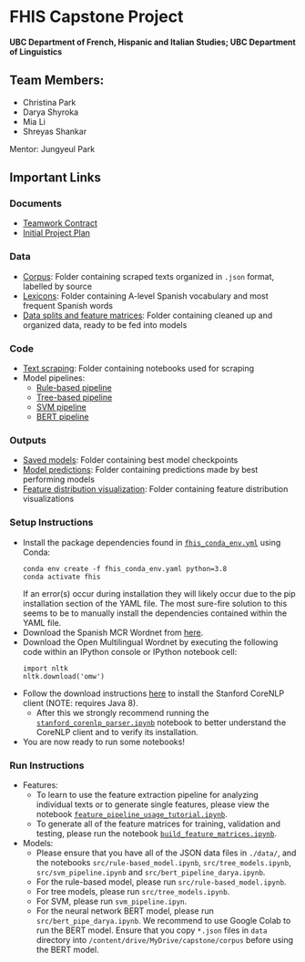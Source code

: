 # FHIS Capstone Project
**UBC Department of French, Hispanic and Italian Studies; UBC Department of Linguistics**

## Team Members:
* Christina Park
* Darya Shyroka
* Mia Li
* Shreyas Shankar

Mentor: Jungyeul Park

## Important Links 

### Documents
- [Teamwork Contract](./docs/Teamwork_contract.md)
- [Initial Project Plan](./docs/Project_Plan.md)

### Data
- [Corpus](./corpus/): Folder containing scraped texts organized in `.json` format, labelled by source
- [Lexicons](./vocab/): Folder containing A-level Spanish vocabulary and most frequent Spanish words
- [Data splits and feature matrices](./data/): Folder containing cleaned up and organized data, ready to be fed into models

### Code
- [Text scraping](./text_scraping/): Folder containing notebooks used for scraping
- Model pipelines:
  - [Rule-based pipeline](./src/rule-based_model.ipynb)
  - [Tree-based pipeline](./src/tree_models.ipynb)
  - [SVM pipeline](./src/svm_pipeline.ipynb)
  - [BERT pipeline](./src/bert_pipeline_darya.ipynb)

### Outputs
- [Saved models](./models/): Folder containing best model checkpoints
- [Model predictions](./predictions/): Folder containing predictions made by best performing models
- [Feature distribution visualization](./visuals/): Folder containing feature distribution visualizations


### Setup Instructions
- Install the package dependencies found in [`fhis_conda_env.yml`](./fhis_conda_env.yml) using Conda:
  ```
  conda env create -f fhis_conda_env.yaml python=3.8
  conda activate fhis
  ```
  If an error(s) occur during installation they will likely occur due to the pip installation section of the YAML file. The most sure-fire solution to this seems to be to manually install the dependencies contained within the YAML file.
- Download the Spanish MCR Wordnet from [here](https://github.com/pln-fing-udelar/wn-mcr-transform).
- Download the Open Multilingual Wordnet by executing the following code within an IPython console or IPython notebook cell:
  ```
  import nltk
  nltk.download('omw')
  ```
- Follow the download instructions [here](https://stanfordnlp.github.io/CoreNLP/download.html#steps-to-setup-from-the-official-release) to install the Stanford CoreNLP client (NOTE: requires Java 8).
  - After this we strongly recommend running the [`stanford_corenlp_parser.ipynb`](./src/stanford_corenlp_parser.ipynb) notebook to better understand the CoreNLP client and to verify its installation.
- You are now ready to run some notebooks!

### Run Instructions
- Features:
  - To learn to use the feature extraction pipeline for analyzing individual texts or to generate single features, please view the notebook [`feature_pipeline_usage_tutorial.ipynb`](./src/feature_pipeline_usage_tutorial.ipynb).
  - To generate all of the feature matrices for training, validation and testing, please run the notebook [`build_feature_matrices.ipynb`](./src/build_feature_matrices.ipynb).
- Models:
  - Please ensure that you have all of the JSON data files in `./data/`, and the notebooks `src/rule-based_model.ipynb`, `src/tree_models.ipynb`, `src/svm_pipeline.ipynb` and `src/bert_pipeline_darya.ipynb`. 
  - For the rule-based model, please run `src/rule-based_model.ipynb`. 
  - For tree models, please run `src/tree_models.ipynb`.
  - For SVM, please run `svm_pipeline.ipyn`. 
  - For the neural network BERT model, please run `src/bert_pipe_darya.ipynb`. We recommend to use Google Colab to run the BERT model. Ensure that you copy `*.json` files in `data` directory into `/content/drive/MyDrive/capstone/corpus` before using the BERT model. 
